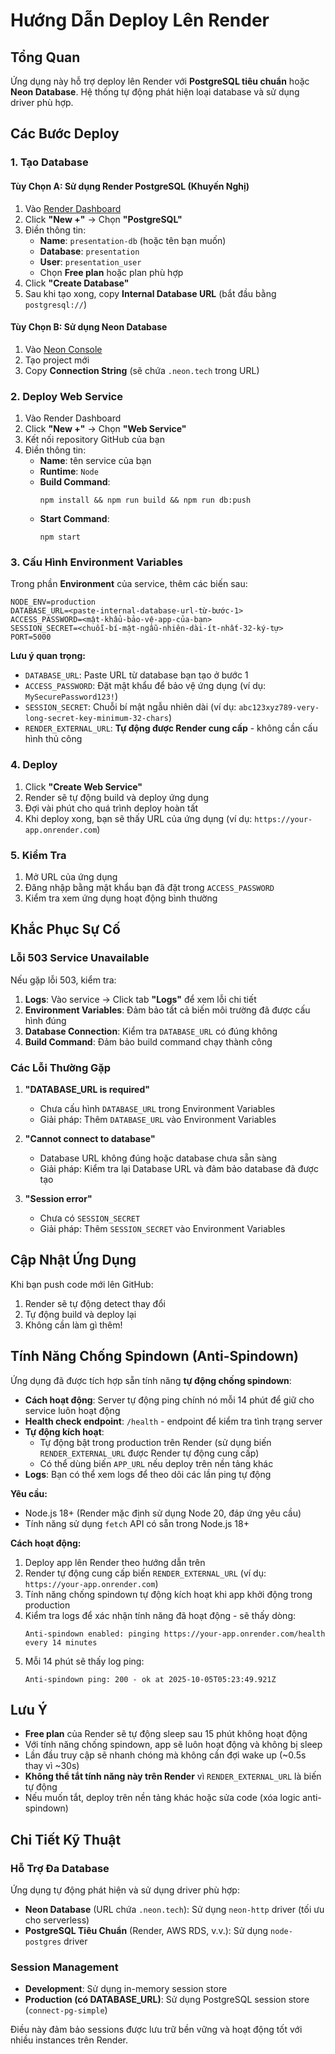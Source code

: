 # Hướng Dẫn Deploy Lên Render

## Tổng Quan

Ứng dụng này hỗ trợ deploy lên Render với **PostgreSQL tiêu chuẩn** hoặc **Neon Database**. Hệ thống tự động phát hiện loại database và sử dụng driver phù hợp.

## Các Bước Deploy

### 1. Tạo Database

#### Tùy Chọn A: Sử dụng Render PostgreSQL (Khuyến Nghị)

1. Vào [Render Dashboard](https://dashboard.render.com/)
2. Click **"New +"** → Chọn **"PostgreSQL"**
3. Điền thông tin:
   - **Name**: `presentation-db` (hoặc tên bạn muốn)
   - **Database**: `presentation`
   - **User**: `presentation_user`
   - Chọn **Free plan** hoặc plan phù hợp
4. Click **"Create Database"**
5. Sau khi tạo xong, copy **Internal Database URL** (bắt đầu bằng `postgresql://`)

#### Tùy Chọn B: Sử dụng Neon Database

1. Vào [Neon Console](https://console.neon.tech/)
2. Tạo project mới
3. Copy **Connection String** (sẽ chứa `.neon.tech` trong URL)

### 2. Deploy Web Service

1. Vào Render Dashboard
2. Click **"New +"** → Chọn **"Web Service"**
3. Kết nối repository GitHub của bạn
4. Điền thông tin:
   - **Name**: tên service của bạn
   - **Runtime**: `Node`
   - **Build Command**: 
     ```
     npm install && npm run build && npm run db:push
     ```
   - **Start Command**: 
     ```
     npm start
     ```

### 3. Cấu Hình Environment Variables

Trong phần **Environment** của service, thêm các biến sau:

```
NODE_ENV=production
DATABASE_URL=<paste-internal-database-url-từ-bước-1>
ACCESS_PASSWORD=<mật-khẩu-bảo-vệ-app-của-bạn>
SESSION_SECRET=<chuỗi-bí-mật-ngẫu-nhiên-dài-ít-nhất-32-ký-tự>
PORT=5000
```

**Lưu ý quan trọng:**
- `DATABASE_URL`: Paste URL từ database bạn tạo ở bước 1
- `ACCESS_PASSWORD`: Đặt mật khẩu để bảo vệ ứng dụng (ví dụ: `MySecurePassword123!`)
- `SESSION_SECRET`: Chuỗi bí mật ngẫu nhiên dài (ví dụ: `abc123xyz789-very-long-secret-key-minimum-32-chars`)
- `RENDER_EXTERNAL_URL`: **Tự động được Render cung cấp** - không cần cấu hình thủ công

### 4. Deploy

1. Click **"Create Web Service"**
2. Render sẽ tự động build và deploy ứng dụng
3. Đợi vài phút cho quá trình deploy hoàn tất
4. Khi deploy xong, bạn sẽ thấy URL của ứng dụng (ví dụ: `https://your-app.onrender.com`)

### 5. Kiểm Tra

1. Mở URL của ứng dụng
2. Đăng nhập bằng mật khẩu bạn đã đặt trong `ACCESS_PASSWORD`
3. Kiểm tra xem ứng dụng hoạt động bình thường

## Khắc Phục Sự Cố

### Lỗi 503 Service Unavailable

Nếu gặp lỗi 503, kiểm tra:

1. **Logs**: Vào service → Click tab **"Logs"** để xem lỗi chi tiết
2. **Environment Variables**: Đảm bảo tất cả biến môi trường đã được cấu hình đúng
3. **Database Connection**: Kiểm tra `DATABASE_URL` có đúng không
4. **Build Command**: Đảm bảo build command chạy thành công

### Các Lỗi Thường Gặp

1. **"DATABASE_URL is required"**
   - Chưa cấu hình `DATABASE_URL` trong Environment Variables
   - Giải pháp: Thêm `DATABASE_URL` vào Environment Variables

2. **"Cannot connect to database"**
   - Database URL không đúng hoặc database chưa sẵn sàng
   - Giải pháp: Kiểm tra lại Database URL và đảm bảo database đã được tạo

3. **"Session error"**
   - Chưa có `SESSION_SECRET`
   - Giải pháp: Thêm `SESSION_SECRET` vào Environment Variables

## Cập Nhật Ứng Dụng

Khi bạn push code mới lên GitHub:
1. Render sẽ tự động detect thay đổi
2. Tự động build và deploy lại
3. Không cần làm gì thêm!

## Tính Năng Chống Spindown (Anti-Spindown)

Ứng dụng đã được tích hợp sẵn tính năng **tự động chống spindown**:

- **Cách hoạt động**: Server tự động ping chính nó mỗi 14 phút để giữ cho service luôn hoạt động
- **Health check endpoint**: `/health` - endpoint để kiểm tra tình trạng server
- **Tự động kích hoạt**: 
  - Tự động bật trong production trên Render (sử dụng biến `RENDER_EXTERNAL_URL` được Render tự động cung cấp)
  - Có thể dùng biến `APP_URL` nếu deploy trên nền tảng khác
- **Logs**: Bạn có thể xem logs để theo dõi các lần ping tự động

**Yêu cầu:**
- Node.js 18+ (Render mặc định sử dụng Node 20, đáp ứng yêu cầu)
- Tính năng sử dụng `fetch` API có sẵn trong Node.js 18+

**Cách hoạt động:**
1. Deploy app lên Render theo hướng dẫn trên
2. Render tự động cung cấp biến `RENDER_EXTERNAL_URL` (ví dụ: `https://your-app.onrender.com`)
3. Tính năng chống spindown tự động kích hoạt khi app khởi động trong production
4. Kiểm tra logs để xác nhận tính năng đã hoạt động - sẽ thấy dòng:
   ```
   Anti-spindown enabled: pinging https://your-app.onrender.com/health every 14 minutes
   ```
5. Mỗi 14 phút sẽ thấy log ping:
   ```
   Anti-spindown ping: 200 - ok at 2025-10-05T05:23:49.921Z
   ```

## Lưu Ý

- **Free plan** của Render sẽ tự động sleep sau 15 phút không hoạt động
- Với tính năng chống spindown, app sẽ luôn hoạt động và không bị sleep
- Lần đầu truy cập sẽ nhanh chóng mà không cần đợi wake up (~0.5s thay vì ~30s)
- **Không thể tắt tính năng này trên Render** vì `RENDER_EXTERNAL_URL` là biến tự động
- Nếu muốn tắt, deploy trên nền tảng khác hoặc sửa code (xóa logic anti-spindown)

## Chi Tiết Kỹ Thuật

### Hỗ Trợ Đa Database

Ứng dụng tự động phát hiện và sử dụng driver phù hợp:

- **Neon Database** (URL chứa `.neon.tech`): Sử dụng `neon-http` driver (tối ưu cho serverless)
- **PostgreSQL Tiêu Chuẩn** (Render, AWS RDS, v.v.): Sử dụng `node-postgres` driver

### Session Management

- **Development**: Sử dụng in-memory session store
- **Production (có DATABASE_URL)**: Sử dụng PostgreSQL session store (`connect-pg-simple`)

Điều này đảm bảo sessions được lưu trữ bền vững và hoạt động tốt với nhiều instances trên Render.
